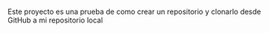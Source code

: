 Este proyecto es una prueba de como crear un repositorio y clonarlo desde GitHub a mi repositorio local
